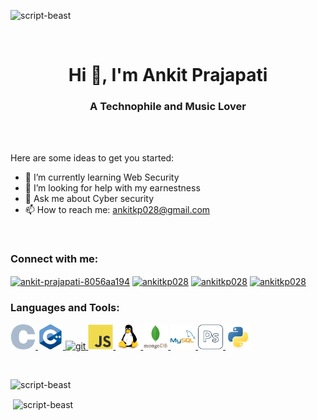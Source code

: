 <!--<img src="https://thumbs.gfycat.com/CreamyFormalChanticleer-max-1mb.gif" align="center" style="max-width:100%;">-->

<p align="left"> <img src="https://komarev.com/ghpvc/?username=script-beast&label=Profile%20views&color=0e75b6&style=flat" alt="script-beast" /> </p>
<br>
<h1 align="center">Hi 👋, I'm Ankit Prajapati</h1>
<h3 align="center">A Technophile and Music Lover</h3>
<br>
<br>
<!--<img src="https://user-images.githubusercontent.com/56972234/110241218-a6b96080-7f75-11eb-9bf2-dc9310955e6e.gif" width="300" alt="Access Denied" align="right" style="max-width:100%;">-->

Here are some ideas to get you started:

- 🌱 I’m currently learning Web Security
- 🤔 I’m looking for help with my earnestness
- 💬 Ask me about Cyber security
- 📫 How to reach me: ankitkp028@gmail.com
<br>
<h3 align="left">Connect with me:</h3>
<p align="left">
<a href="https://linkedin.com/in/ankit-prajapati-8056aa194" target="blank"><img align="center" src="https://camo.githubusercontent.com/28bbd2596707954793abeff9eb24d343c1c78b7bf184b90294b4b190c6097a65/68747470733a2f2f63646e2e6a7364656c6976722e6e65742f6e706d2f73696d706c652d69636f6e7340332e302e312f69636f6e732f6c696e6b6564696e2e737667" alt="ankit-prajapati-8056aa194" height="30" width="40" /></a>
<a href="https://www.codechef.com/users/ankitkp028" target="blank"><img align="center" src="https://cdn.jsdelivr.net/npm/simple-icons@3.1.0/icons/codechef.svg" alt="ankitkp028" height="30" width="40" /></a>
<a href="https://www.hackerrank.com/ankitkp028" target="blank"><img align="center" src="https://camo.githubusercontent.com/c27e320bc0dd83da2ac9b3e89b20480c9896c4d732ce13a21bf09e77cbc4133a/68747470733a2f2f63646e2e6a7364656c6976722e6e65742f6e706d2f73696d706c652d69636f6e7340332e302e312f69636f6e732f6861636b657272616e6b2e737667" alt="ankitkp028" height="30" width="40" /></a>
<a href="https://auth.geeksforgeeks.org/user/ankitkp028" target="blank"><img align="center" src="https://camo.githubusercontent.com/1d07ddae06264d1a69b0ccd4f5fc74ee908a018bd150c76edd55623228801157/68747470733a2f2f63646e2e6a7364656c6976722e6e65742f6e706d2f73696d706c652d69636f6e7340332e31332e302f69636f6e732f6765656b73666f726765656b732e737667" height="30" alt="ankitkp028" width="40" /></a>
</p>
<h3 align="left">Languages and Tools:</h3>
<p align="left"> <a href="https://www.cprogramming.com/" target="_blank"> <img src="https://raw.githubusercontent.com/devicons/devicon/master/icons/c/c-original.svg" alt="c" width="40" height="40"/> </a> <a href="https://www.w3schools.com/cpp/" target="_blank"> <img src="https://raw.githubusercontent.com/devicons/devicon/master/icons/cplusplus/cplusplus-original.svg" alt="cplusplus" width="40" height="40"/> </a> <a href="https://git-scm.com/" target="_blank"> <img src="https://www.vectorlogo.zone/logos/git-scm/git-scm-icon.svg" alt="git" width="40" height="40"/> </a> <a href="https://developer.mozilla.org/en-US/docs/Web/JavaScript" target="_blank"> <img src="https://raw.githubusercontent.com/devicons/devicon/master/icons/javascript/javascript-original.svg" alt="javascript" width="40" height="40"/> </a> <a href="https://www.linux.org/" target="_blank"> <img src="https://raw.githubusercontent.com/devicons/devicon/master/icons/linux/linux-original.svg" alt="linux" width="40" height="40"/> </a> <a href="https://www.mongodb.com/" target="_blank"> <img src="https://raw.githubusercontent.com/devicons/devicon/master/icons/mongodb/mongodb-original-wordmark.svg" alt="mongodb" width="40" height="40"/> </a> <a href="https://www.mysql.com/" target="_blank"> <img src="https://raw.githubusercontent.com/devicons/devicon/master/icons/mysql/mysql-original-wordmark.svg" alt="mysql" width="40" height="40"/> </a> <a href="https://www.photoshop.com/en" target="_blank"> <img src="https://raw.githubusercontent.com/devicons/devicon/master/icons/photoshop/photoshop-line.svg" alt="photoshop" width="40" height="40"/> </a> <a href="https://www.python.org" target="_blank"> <img src="https://raw.githubusercontent.com/devicons/devicon/master/icons/python/python-original.svg" alt="python" width="40" height="40"/> </a> </p>
<br>
<p><img align="left" src="https://github-readme-stats.vercel.app/api/top-langs?username=script-beast&show_icons=true&theme=outrun&locale=en&layout=compact" alt="script-beast" /></p>
<br>
<p>&nbsp;<img align="center" src="https://github-readme-stats.vercel.app/api?username=script-beast&show_icons=true&theme=monokai&locale=en" alt="script-beast" /></p>
<br>
<!--<p><img align="center" src="https://github-readme-streak-stats.herokuapp.com/?user=script-beast&" alt="script-beast" /></p> 
<p align="left"> <a href="https://github.com/ryo-ma/github-profile-trophy"><img src="https://github-profile-trophy.vercel.app/?username=script-beast" alt="script-beast" /></a> </p> -->
